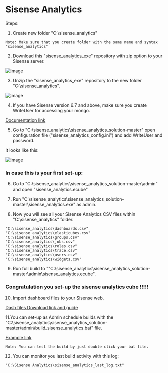 # Sisense Analytics


Steps:

1. Create new folder "C:\sisense_analytics"
```
Note: Make sure that you create folder with the same name and syntax "sisense_analytics"
```

2. Download this "sisense_analytics_exe" repository with zip option to your Sisense server.

![image](https://user-images.githubusercontent.com/7319365/32697769-bd4213dc-c7a0-11e7-8c78-a0a2b24bdddb.png)

3. Unzip the "sisense_analytics_exe" repository to the new folder "C:\sisense_analytics".

![image](https://user-images.githubusercontent.com/7319365/32697719-86d809ce-c79f-11e7-803d-c6dd7bacb259.png)

4. If you have Sisense version 6.7 and above, make sure you create WriteUser for accessing your mongo.

[Documentation link](https://documentation.sisense.com/accessing-sisense-application-database)

5. Go to "C:\sisense_analytics\sisense_analytics_solution-master" open configuration file ("sisense_analytics_config.ini") and add WriteUser and password.

It looks like this:

![image](https://user-images.githubusercontent.com/7319365/32697741-fc52c752-c79f-11e7-8580-98094a47e9f4.png)


### In case this is your first set-up:

6. Go to "C:\sisense_analytics\sisense_analytics_solution-master\admin" and open "sisense_analytics.ecube"

7. Run "C:\sisense_analytics\sisense_analytics_solution-master\sisense_analytics.exe" as admin.

8. Now you will see all your Sisense Analytics CSV files within "C:\sisense_analytics" folder.

```
"C:\sisense_analytics\dashboards.csv"
"C:\sisense_analytics\elasticubes.csv"
"C:\sisense_analytics\groups.csv"
"C:\sisense_analytics\jobs.csv"
"C:\sisense_analytics\roles.csv"
"C:\sisense_analytics\trace.csv"
"C:\sisense_analytics\users.csv"
"C:\sisense_analytics\widgets.csv"
```

9. Run full build to ""C:\sisense_analytics\sisense_analytics_solution-master\admin\sisense_analytics.ecube".

### Congratulation you set-up the sisense analytics cube !!!!!

10. Import dashboard files to your Sisense web. 

[Dash  files Download link and guide](https://github.com/dankush/sisense_analytics_solution/releases/tag/0.1)

11.You can set-up as Admin schedule builds with the "C:\sisense_analytics\sisense_analytics_solution-master\admin\build_sisense_analytics.bat" file.

[Example link](https://support.sisense.com/hc/en-us/articles/230646488-Schedule-sequential-ElastiCube-builds-using-windows-task-scheduler)

```
Note: You can test the build by just double click your bat file.
```

12. You can monitor you last build activity with this log:

```
"C:\Sisense Analytics\sisense_analytics_last_log.txt"
```



